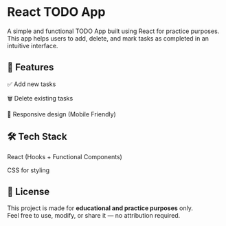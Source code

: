 # React TODO App

A simple and functional TODO App built using React for practice purposes. This app helps users to add, delete, and mark tasks as completed in an intuitive interface.

## 🚀 Features

✅ Add new tasks

🗑️ Delete existing tasks

📱 Responsive design (Mobile Friendly)

## 🛠️ Tech Stack

React (Hooks + Functional Components)

CSS for styling

## 📄 License

This project is made for **educational and practice purposes** only.  
Feel free to use, modify, or share it — no attribution required.

